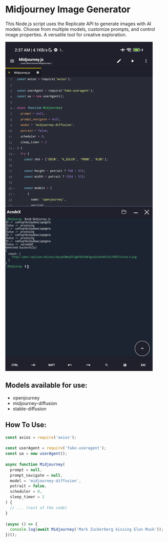 # Midjourney Image Generator
This Node.js script uses the Replicate API to generate images with AI models. Choose from multiple models, customize prompts, and control image properties. A versatile tool for creative exploration.

![Screenshot](Screenshot_2023-08-17-02-37-27-951_com.foxdebug.acode.jpg)

## Models available for use:
- openjourney
- midjourney-diffusion
- stable-diffusion

## How To Use:
```javascript
const axios = require('axios');

const userAgent = require('fake-useragent');
const ua = new userAgent();

async function Midjourney(
  prompt = null,
  prompt_navigate = null,
  model = 'midjourney-diffusion',
  potrait = false,
  scheduler = 0,
  sleep_timer = 2
) {
  // ... (rest of the code)
}

(async () => {
  console.log(await Midjourney('Mark Zuckerberg kissing Elon Musk'));
})();



